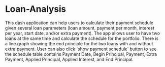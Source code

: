 # Loan-Analysis

This dash application can help users to calculate their payment schedule given several loan parameters (loan amount, payment per month, interest per year, start date, and/or extra payment).
The app allows user to have two loans at the same time and calculate the schedule for the portfolio.
There is a line graph showing the end principle for the two loans with and without extra payment.
User can also click 'show payment schedule' button to see the schedule table contains Payment Date, Begin Principal, Payment, Extra Payment, Applied Principal, Applied Interest, and End Principal.
